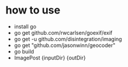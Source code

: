 
# how to use

- install go
- go get github.com/rwcarlsen/goexif/exif
- go get -u github.com/disintegration/imaging
- go get "github.com/jasonwinn/geocoder"
- go build
- ImagePost {inputDir} {outDir}

